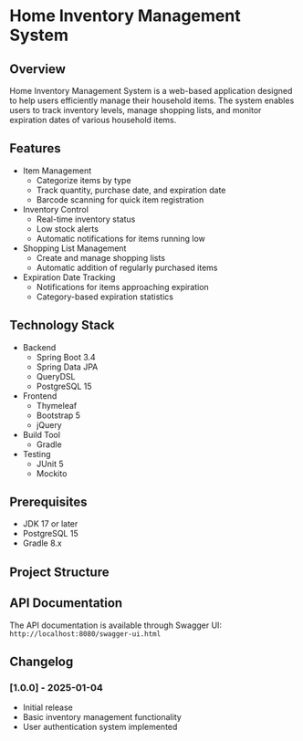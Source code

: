 # Home Inventory Management System

## Overview
Home Inventory Management System is a web-based application designed to help users efficiently manage their household items. The system enables users to track inventory levels, manage shopping lists, and monitor expiration dates of various household items.

## Features
- Item Management
  - Categorize items by type
  - Track quantity, purchase date, and expiration date
  - Barcode scanning for quick item registration
- Inventory Control
  - Real-time inventory status
  - Low stock alerts
  - Automatic notifications for items running low
- Shopping List Management
  - Create and manage shopping lists
  - Automatic addition of regularly purchased items
- Expiration Date Tracking
  - Notifications for items approaching expiration
  - Category-based expiration statistics

## Technology Stack
- Backend
  - Spring Boot 3.4
  - Spring Data JPA
  - QueryDSL
  - PostgreSQL 15
- Frontend
  - Thymeleaf
  - Bootstrap 5
  - jQuery
- Build Tool
  - Gradle
- Testing
  - JUnit 5
  - Mockito

## Prerequisites
- JDK 17 or later
- PostgreSQL 15
- Gradle 8.x

## Project Structure


## API Documentation
The API documentation is available through Swagger UI:
`http://localhost:8080/swagger-ui.html`

## Changelog
### [1.0.0] - 2025-01-04
- Initial release
- Basic inventory management functionality
- User authentication system implemented
